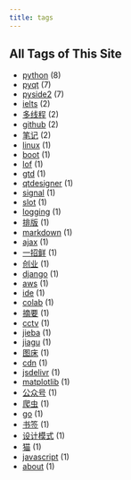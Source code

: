 ```yaml
---
title: tags
---
```

## All Tags of This Site
* [python](../tags/python.md) (8)
* [pyqt](../tags/pyqt.md) (7)
* [pyside2](../tags/pyside2.md) (7)
* [ielts](../tags/ielts.md) (2)
* [多线程](../tags/多线程.md) (2)
* [github](../tags/github.md) (2)
* [笔记](../tags/笔记.md) (2)
* [linux](../tags/linux.md) (1)
* [boot](../tags/boot.md) (1)
* [lof](../tags/lof.md) (1)
* [gtd](../tags/gtd.md) (1)
* [qtdesigner](../tags/qtdesigner.md) (1)
* [signal](../tags/signal.md) (1)
* [slot](../tags/slot.md) (1)
* [logging](../tags/logging.md) (1)
* [排版](../tags/排版.md) (1)
* [markdown](../tags/markdown.md) (1)
* [ajax](../tags/ajax.md) (1)
* [一招鲜](../tags/一招鲜.md) (1)
* [创业](../tags/创业.md) (1)
* [django](../tags/django.md) (1)
* [aws](../tags/aws.md) (1)
* [ide](../tags/ide.md) (1)
* [colab](../tags/colab.md) (1)
* [摘要](../tags/摘要.md) (1)
* [cctv](../tags/cctv.md) (1)
* [jieba](../tags/jieba.md) (1)
* [jiagu](../tags/jiagu.md) (1)
* [图床](../tags/图床.md) (1)
* [cdn](../tags/cdn.md) (1)
* [jsdelivr](../tags/jsdelivr.md) (1)
* [matplotlib](../tags/matplotlib.md) (1)
* [公众号](../tags/公众号.md) (1)
* [爬虫](../tags/爬虫.md) (1)
* [go](../tags/go.md) (1)
* [书签](../tags/书签.md) (1)
* [设计模式](../tags/设计模式.md) (1)
* [猫](../tags/猫.md) (1)
* [javascript](../tags/javascript.md) (1)
* [about](../tags/about.md) (1)